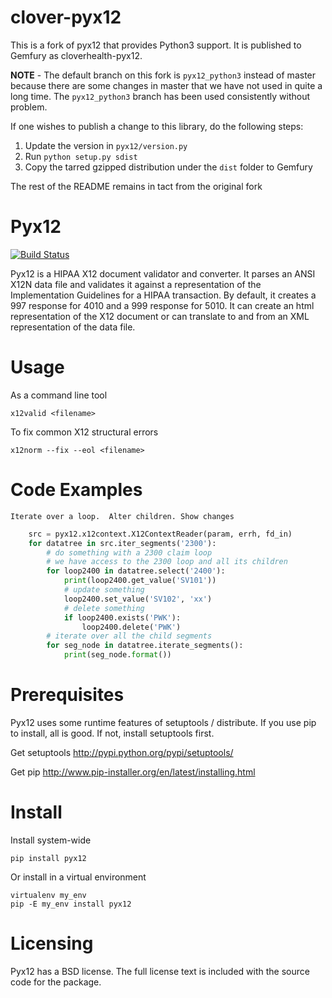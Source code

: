 # clover-pyx12

This is a fork of pyx12 that provides Python3 support. It is published to Gemfury as cloverhealth-pyx12.

**NOTE** - The default branch on this fork is `pyx12_python3` instead of master because there are some changes in master that we have not used in quite a long time. The `pyx12_python3` branch has been used consistently without problem.

If one wishes to publish a change to this library, do the following steps:

1. Update the version in `pyx12/version.py`
2. Run `python setup.py sdist`
3. Copy the tarred gzipped distribution under the `dist` folder to Gemfury

The rest of the README remains in tact from the original fork

# Pyx12

[![Build Status](https://travis-ci.org/azoner/pyx12.png?branch=master)](https://travis-ci.org/azoner/pyx12)
<!-- [![Coverage Status](https://coveralls.io/repos/azoner/pyx12/badge.png?branch=master)](https://coveralls.io/r/azoner/pyx12?branch=master) -->

Pyx12 is a HIPAA X12 document validator and converter.  It parses an ANSI X12N data file and validates it against a representation of the Implementation Guidelines for a HIPAA transaction.  By default, it creates a 997 response for 4010 and a 999 response for 5010. It can create an html representation of the X12 document or can translate to and from an XML representation of the data file. 

# Usage

As a command line tool

    x12valid <filename>

To fix common X12 structural errors

    x12norm --fix --eol <filename>

# Code Examples

    Iterate over a loop.  Alter children. Show changes
```python
    src = pyx12.x12context.X12ContextReader(param, errh, fd_in)
    for datatree in src.iter_segments('2300'):
        # do something with a 2300 claim loop
        # we have access to the 2300 loop and all its children
        for loop2400 in datatree.select('2400'):
            print(loop2400.get_value('SV101'))
            # update something
            loop2400.set_value('SV102', 'xx')
            # delete something
            if loop2400.exists('PWK'):
                loop2400.delete('PWK')
        # iterate over all the child segments
        for seg_node in datatree.iterate_segments():
            print(seg_node.format())
```

# Prerequisites

Pyx12 uses some runtime features of setuptools / distribute.  If you use pip to install, all is good.  If not, install setuptools first.

Get setuptools <http://pypi.python.org/pypi/setuptools/>

Get pip <http://www.pip-installer.org/en/latest/installing.html>

# Install

Install system-wide

    pip install pyx12

Or install in a virtual environment

    virtualenv my_env
    pip -E my_env install pyx12

# Licensing

Pyx12 has a BSD license. The full license text is included with the source code for the package. 
